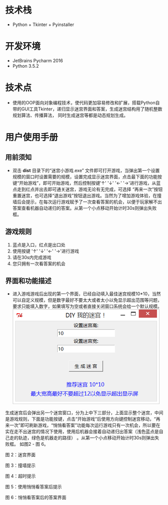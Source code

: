 # 技术栈
* Python + Tkinter + Pyinstaller

# 开发环境
* JetBrains Pycharm 2016
* Python 3.5.2

# 技术点
* 使用的OOP面向对象编程技术，使代码更加容易修改和扩展，搭载Python自带的GUI工具Tkinter，递归显示迷宫界面和答案，生成迷宫结构用了随机整数规划算法、传播算法，
同时生成迷宫等都是动态规划生成。

# 用户使用手册
## 用前须知
* 双击 __dist__ 目录下的“迷宫小游戏.exe” 文件即可打开游戏，当弹出第一个设置规模的窗口时设置需要的规模，设置完成显示迷宫界面，点击最下面的功能按键“开始游戏”，即可开始游戏，然后控制按键'↑'  '↓'  '←'  '→'进行游戏，从蓝点走到红点并出去即可通关迷宫，游戏无论有无完成，可选择 “再来一次”按钮重置迷宫，也可选择“退出游戏”按钮退出游戏。当然为了增加游戏体验，在撞墙后会提示，在每次运行游戏赋予了一次查看答案的机会，以便于玩家解不出答案查看机器自动递归的答案。从第一个小点移动开始计时30s则弹出失败框。
## 游戏规则
1. 蓝点是入口，红点是出口处
2. 使用按键 '↑'  '↓'  '←'  '→'进行游戏
3. 请在30s内完成游戏
4. 您只拥有一次看答案的机会

## 界面和功能描述
* 进入游戏游戏后出现的第一个界面，已经自动填入最佳迷宫规模10*10，当然可以自定义规模，但是数字最好不要太大或者太小以免显示超出范围等问题，要求只能填入数字，如果填写为空或者直接关闭窗口系统会给一个默认规模。
![Alt 图 1：设置迷宫规模](/build/images/设置迷宫规模.png)

生成迷宫后会弹出另一个迷宫窗口，分为上中下三部分，上面显示整个迷宫，中间是游戏规则，下面是功能按键，点击“开始游戏“后使用方向键控制迷宫移动，“再来一次”即可刷新游戏，“悄悄看答案”功能每次运行游戏只有一次机会，所以要在实在走不出迷宫的情况下使用，使用后机器会接着自动递归出答案（浅色蓝点是自己走的轨迹，绿色是机器走的路径） 。从第一个小点移动开始计时30s则弹出失败框。
如图2 - 图 6。


图 2：迷宫界面


图 3：撞墙提示


图 4：超时提示


图 5：使用悄悄看答案后提示


图 6：悄悄看答案后的答案界面
